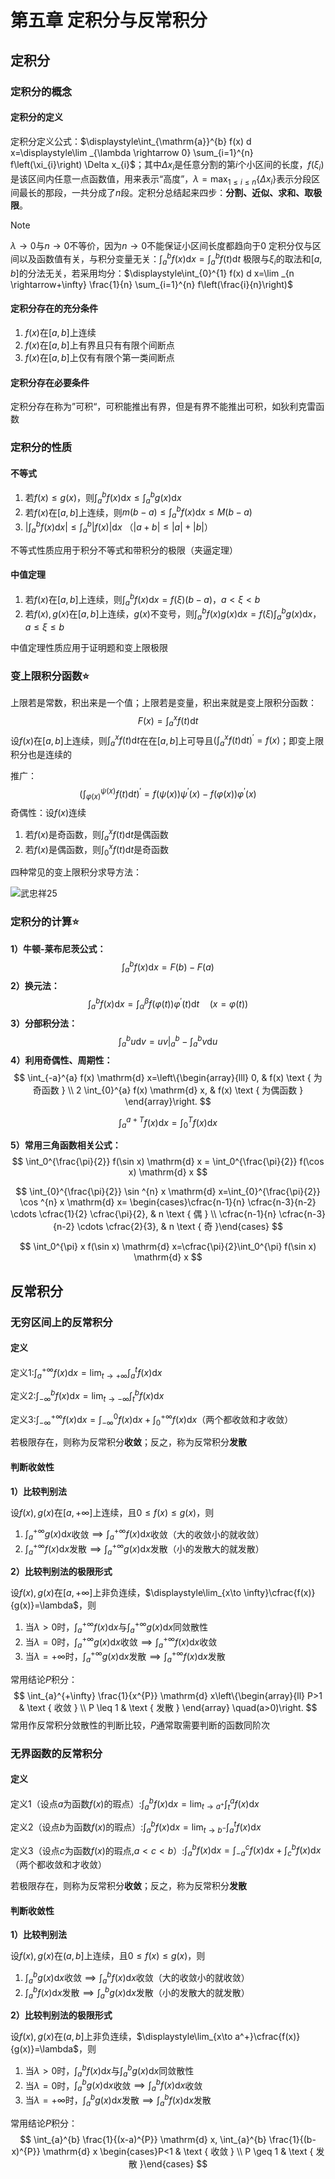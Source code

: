 # 第五章 定积分与反常积分

## 定积分

### 定积分的概念

#### 定积分的定义

定积分定义公式：$\displaystyle\int_{\mathrm{a}}^{b} f(x) d x=\displaystyle\lim _{\lambda \rightarrow 0} \sum_{i=1}^{n} f\left(\xi_{i}\right) \Delta x_{i}$；其中$\Delta x_i$是任意分割的第$i$个小区间的长度，$f(\xi_i)$是该区间内任意一点函数值，用来表示“高度”，$\lambda=\displaystyle\max_{1\leq i \leq n}\{\Delta x_i\}$表示分段区间最长的那段，一共分成了$n$段。定积分总结起来四步：**分割、近似、求和、取极限**。

> [!NOTE]
>$\lambda \to 0$与$n \to 0$不等价，因为$n \to 0$不能保证小区间长度都趋向于0
>定积分仅与区间以及函数值有关，与积分变量无关：$\displaystyle\int_a^b f(x) \mathrm{d} x=\int_a^bf(t) \mathrm{d} t$
>极限与$\xi_i$的取法和$[a,b]$的分法无关，若采用均分：$\displaystyle\int_{0}^{1} f(x) d x=\lim _{n \rightarrow+\infty} \frac{1}{n} \sum_{i=1}^{n} f\left(\frac{i}{n}\right)$

#### 定积分存在的充分条件

1. $f(x)$在$[a,b]$上连续
2. $f(x)$在$[a,b]$上有界且只有有限个间断点
3. $f(x)$在$[a,b]$上仅有有限个第一类间断点

#### 定积分存在必要条件

定积分存在称为”可积“，可积能推出有界，但是有界不能推出可积，如狄利克雷函数

### 定积分的性质

#### 不等式

1. 若$f(x) \le g(x)$，则$\displaystyle\int_a^b f(x) \mathrm{d} x \le \int_a^b g(x) \mathrm{d} x$
2. 若$f(x)$在$[a,b]$上连续，则$m(b-a) \le \displaystyle\int_a^b f(x) \mathrm{d} x \le M(b-a)$
3. $|\displaystyle\int_a^b f(x) \mathrm{d} x| \le \int_a^b |f(x)| \mathrm{d} x$ （$|a+b| \le |a|+|b|$）

不等式性质应用于积分不等式和带积分的极限（夹逼定理）

#### 中值定理

1. 若$f(x)$在$[a,b]$上连续，则$\displaystyle\int_a^b f(x) \mathrm{d} x=f(\xi)(b-a)$，$a < \xi < b$
2. 若$f(x),g(x)$在$[a,b]$上连续，$g(x)$不变号，则$\displaystyle\int_a^b f(x)g(x) \mathrm{d} x=f(\xi)\int_a^b g(x) \mathrm{d} x$，$a \le \xi \le b$

中值定理性质应用于证明题和变上限极限

### 变上限积分函数⭐

上限若是常数，积出来是一个值；上限若是变量，积出来就是变上限积分函数：
$$
F(x) = \int_a^x f(t) \mathrm{d} t
$$
设$f(x)$在$[a,b]$上连续，则$\displaystyle\int_a^x f(t) \mathrm{d} t$在在$[a,b]$上可导且$\displaystyle\left( \int_a^x f(t) \mathrm{d} t \right)^{\prime}=f(x)$；即变上限积分也是连续的

推广：
$$
\left(\int_{\varphi(x)}^{\psi(x)} f(t) \mathrm{d} t\right)^{\prime}=f(\psi(x)) \psi^{\prime}(x)-f(\varphi(x)) \varphi^{\prime}(x)
$$
奇偶性：设$f(x)$连续

1. 若$f(x)$是奇函数，则$\displaystyle\int_a^x f(t) \mathrm{d} t$是偶函数
2. 若$f(x)$是偶函数，则$\displaystyle\int_0^x f(t) \mathrm{d} t$是奇函数

四种常见的变上限积分求导方法：

![武忠祥25](http://pic.2bwant2b.com/武忠祥25.png)

### 定积分的计算⭐

**1）牛顿-莱布尼茨公式：**
$$
\int_a^b f(x) \mathrm{d} x = F(b) - F(a)
$$
**2）换元法：**
$$
\int_{a}^{b} f(x) \mathrm{d} x=\int_{\alpha}^{\beta} f(\varphi(t)) \varphi^{\prime}(t) \mathrm{d} t \quad (x=\varphi(t))
$$
**3）分部积分法：**
$$
\int_{a}^{b} u \mathrm{d} v=u v\bigg|_{a} ^{b}-\int_{a}^{b} v \mathrm{d} u
$$
**4）利用奇偶性、周期性：**
$$
\int_{-a}^{a} f(x) \mathrm{d} x=\left\{\begin{array}{lll}
0, & f(x)  \text { 为奇函数 } \\
2 \int_{0}^{a} f(x) \mathrm{d} x, & f(x)  \text { 为偶函数 }
\end{array}\right.
$$

$$
\int_a^{a+T} f(x) \mathrm{d} x=\int_0^T f(x) \mathrm{d} x
$$

**5）常用三角函数相关公式：**
$$
\int_0^{\frac{\pi}{2}} f(\sin x) \mathrm{d} x = \int_0^{\frac{\pi}{2}} f(\cos x) \mathrm{d} x
$$

$$
\int_{0}^{\frac{\pi}{2}} \sin ^{n} x \mathrm{d} x=\int_{0}^{\frac{\pi}{2}} \cos ^{n} x \mathrm{d} x= \begin{cases}\cfrac{n-1}{n} \cfrac{n-3}{n-2} \cdots \cfrac{1}{2} \cfrac{\pi}{2}, & n \text { 偶 } \\ \cfrac{n-1}{n} \cfrac{n-3}{n-2} \cdots \cfrac{2}{3}, & n \text { 奇 }\end{cases}
$$

$$
\int_0^{\pi} x f(\sin x) \mathrm{d} x=\cfrac{\pi}{2}\int_0^{\pi} f(\sin x) \mathrm{d} x
$$

## 反常积分

### 无穷区间上的反常积分

#### 定义

定义1:$\displaystyle\int_{a}^{+\infty} f(x) \mathrm{d} x=\lim _{t \rightarrow+\infty} \int_{a}^{t} f(x) \mathrm{d} x$

定义2:$\displaystyle\int_{-\infty}^{b} f(x) \mathrm{d} x=\lim _{t \rightarrow-\infty} \int_{t}^{b} f(x) \mathrm{d} x$

定义3:$\displaystyle\int_{-\infty}^{+\infty} f(x) \mathrm{d} x=\int_{-\infty}^{0} f(x) \mathrm{d} x+\int_{0}^{+\infty} f(x) \mathrm{d} x$（两个都收敛和才收敛）

若极限存在，则称为反常积分**收敛**；反之，称为反常积分**发散**

#### 判断收敛性

**1）比较判别法**

设$f(x),g(x)$在$[a,+\infty]$上连续，且$0 \le f(x) \le g(x)$，则

1. $\displaystyle\int_a^{+\infty}g(x)\mathrm{d}x$收敛$\implies\displaystyle\int_a^{+\infty}f(x)\mathrm{d}x$收敛（大的收敛小的就收敛）
2. $\displaystyle\int_a^{+\infty}f(x)\mathrm{d}x$发散$\implies \displaystyle\int_a^{+\infty}g(x)\mathrm{d}x$发散（小的发散大的就发散）

**2）比较判别法的极限形式**

设$f(x),g(x)$在$[a,+\infty]$上非负连续，$\displaystyle\lim_{x\to \infty}\cfrac{f(x)}{g(x)}=\lambda$，则

1. 当$\lambda > 0$时，$\displaystyle\int_a^{+\infty}f(x)\mathrm{d}x$与$\displaystyle\int_a^{+\infty}g(x)\mathrm{d}x$同敛散性
2. 当$\lambda = 0$时，$\displaystyle\int_a^{+\infty}g(x)\mathrm{d}x$收敛$\implies\displaystyle\int_a^{+\infty}f(x)\mathrm{d}x$收敛
3. 当$\lambda = +\infty$时，$\displaystyle\int_a^{+\infty}g(x)\mathrm{d}x$发散$\implies\displaystyle\int_a^{+\infty}f(x)\mathrm{d}x$发散

常用结论$P$积分：
$$
\int_{a}^{+\infty} \frac{1}{x^{P}} \mathrm{d} x\left\{\begin{array}{ll}
P>1 & \text { 收敛 } \\
P \leq 1 & \text { 发散 }
\end{array} \quad(a>0)\right.
$$
常用作反常积分敛散性的判断比较，$P$通常取需要判断的函数同阶次

### 无界函数的反常积分

#### 定义

定义1（设点$a$为函数$f(x)$的瑕点）:$\displaystyle\int_{a}^{b} f(x) \mathrm{d} x=\lim _{t \rightarrow a^+} \int_{t}^{a} f(x) \mathrm{d} x$

定义2（设点$b$为函数$f(x)$的瑕点）:$\displaystyle\int_{a}^{b} f(x) \mathrm{d} x=\lim _{t \rightarrow b^-} \int_{a}^{t} f(x) \mathrm{d} x$

定义3（设点$c$为函数$f(x)$的瑕点,$a<c<b$）:$\displaystyle\int_{a}^{b} f(x) \mathrm{d} x=\int_{-a}^{c} f(x) \mathrm{d} x+\int_{c}^{b} f(x) \mathrm{d} x$（两个都收敛和才收敛）

若极限存在，则称为反常积分**收敛**；反之，称为反常积分**发散**

#### 判断收敛性

**1）比较判别法**

设$f(x),g(x)$在$(a,b]$上连续，且$0 \le f(x) \le g(x)$，则

1. $\displaystyle\int_a^{b}g(x)\mathrm{d}x$收敛$\implies\displaystyle\int_a^{b}f(x)\mathrm{d}x$收敛（大的收敛小的就收敛）
2. $\displaystyle\int_a^{b}f(x)\mathrm{d}x$发散$\implies \displaystyle\int_a^{b}g(x)\mathrm{d}x$发散（小的发散大的就发散）

**2）比较判别法的极限形式**

设$f(x),g(x)$在$(a,b]$上非负连续，$\displaystyle\lim_{x\to a^+}\cfrac{f(x)}{g(x)}=\lambda$，则

1. 当$\lambda > 0$时，$\displaystyle\int_a^{b}f(x)\mathrm{d}x$与$\displaystyle\int_a^{b}g(x)\mathrm{d}x$同敛散性
2. 当$\lambda = 0$时，$\displaystyle\int_a^{b}g(x)\mathrm{d}x$收敛$\implies\displaystyle\int_a^{b}f(x)\mathrm{d}x$收敛
3. 当$\lambda = +\infty$时，$\displaystyle\int_a^{b}g(x)\mathrm{d}x$发散$\implies\displaystyle\int_a^{b}f(x)\mathrm{d}x$发散

常用结论$P$积分：
$$
\int_{a}^{b} \frac{1}{(x-a)^{P}} \mathrm{d} x, \int_{a}^{b} \frac{1}{(b-x)^{P}} \mathrm{d} x \begin{cases}P<1 & \text { 收敛 } \\ P \geq 1 & \text { 发散 }\end{cases}
$$
